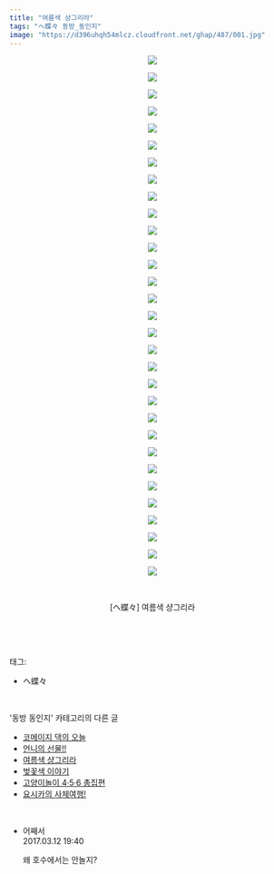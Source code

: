 ```yaml
---
title: "여름색 샹그리라"
tags: "ヘ蝶々 동방_동인지"
image: "https://d396uhqh54mlcz.cloudfront.net/ghap/487/001.jpg"
---
```

<div class="article">
<p style="text-align: center; clear: none; float: none;"><img src="{{ site.imgserver7 }}/ghap/487/001.jpg"/></p>
<p style="text-align: center; clear: none; float: none;"><img src="{{ site.imgserver7 }}/ghap/487/002.jpg"/></p>
<p style="text-align: center; clear: none; float: none;"><img src="{{ site.imgserver7 }}/ghap/487/003.jpg"/></p>
<p style="text-align: center; clear: none; float: none;"><img src="{{ site.imgserver7 }}/ghap/487/004.jpg"/></p>
<p style="text-align: center; clear: none; float: none;"><img src="{{ site.imgserver7 }}/ghap/487/005.jpg"/></p>
<p style="text-align: center; clear: none; float: none;"><img src="{{ site.imgserver7 }}/ghap/487/006.jpg"/></p>
<p style="text-align: center; clear: none; float: none;"><img src="{{ site.imgserver7 }}/ghap/487/007.jpg"/></p>
<p style="text-align: center; clear: none; float: none;"><img src="{{ site.imgserver7 }}/ghap/487/008.jpg"/></p>
<p style="text-align: center; clear: none; float: none;"><img src="{{ site.imgserver7 }}/ghap/487/009.jpg"/></p>
<p style="text-align: center; clear: none; float: none;"><img src="{{ site.imgserver7 }}/ghap/487/010.jpg"/></p>
<p style="text-align: center; clear: none; float: none;"><img src="{{ site.imgserver7 }}/ghap/487/011.jpg"/></p>
<p style="text-align: center; clear: none; float: none;"><img src="{{ site.imgserver7 }}/ghap/487/012.jpg"/></p>
<p style="text-align: center; clear: none; float: none;"><img src="{{ site.imgserver7 }}/ghap/487/013.jpg"/></p>
<p style="text-align: center; clear: none; float: none;"><img src="{{ site.imgserver7 }}/ghap/487/014.jpg"/></p>
<p style="text-align: center; clear: none; float: none;"><img src="{{ site.imgserver7 }}/ghap/487/015.jpg"/></p>
<p style="text-align: center; clear: none; float: none;"><img src="{{ site.imgserver7 }}/ghap/487/016.jpg"/></p>
<p style="text-align: center; clear: none; float: none;"><img src="{{ site.imgserver7 }}/ghap/487/017.jpg"/></p>
<p style="text-align: center; clear: none; float: none;"><img src="{{ site.imgserver7 }}/ghap/487/018.jpg"/></p>
<p style="text-align: center; clear: none; float: none;"><img src="{{ site.imgserver7 }}/ghap/487/019.jpg"/></p>
<p style="text-align: center; clear: none; float: none;"><img src="{{ site.imgserver7 }}/ghap/487/020.jpg"/></p>
<p style="text-align: center; clear: none; float: none;"><img src="{{ site.imgserver7 }}/ghap/487/021.jpg"/></p>
<p style="text-align: center; clear: none; float: none;"><img src="{{ site.imgserver7 }}/ghap/487/022.jpg"/></p>
<p style="text-align: center; clear: none; float: none;"><img src="{{ site.imgserver7 }}/ghap/487/023.jpg"/></p>
<p style="text-align: center; clear: none; float: none;"><img src="{{ site.imgserver7 }}/ghap/487/024.jpg"/></p>
<p style="text-align: center; clear: none; float: none;"><img src="{{ site.imgserver7 }}/ghap/487/025.jpg"/></p>
<p style="text-align: center; clear: none; float: none;"><img src="{{ site.imgserver7 }}/ghap/487/026.jpg"/></p>
<p style="text-align: center; clear: none; float: none;"><img src="{{ site.imgserver7 }}/ghap/487/027.jpg"/></p>
<p style="text-align: center; clear: none; float: none;"><img src="{{ site.imgserver7 }}/ghap/487/028.jpg"/></p>
<p style="text-align: center; clear: none; float: none;"><img src="{{ site.imgserver7 }}/ghap/487/029.jpg"/></p>
<p style="text-align: center; clear: none; float: none;"><img src="{{ site.imgserver7 }}/ghap/487/030.jpg"/></p>
<p style="text-align: center; clear: none; float: none;"><img src="{{ site.imgserver7 }}/ghap/487/031.jpg"/></p>
<p style="text-align: center; clear: none; float: none;"><br/></p>
<p style="text-align: center; clear: none; float: none;">[ヘ蝶々] 여름색 샹그리라</p>
<p><br/></p>
</div><br/>
<div class="tagTrail">
<p>태그: </p>
<ul>
<li>ヘ蝶々</li>
</ul>
</div><br/>
<div class="another">
<p>'동방 동인지' 카테고리의 다른 글</p>
<ul>
<li><a href="/ghap_489">코메이지 댁의 오늘</a></li>
<li><a href="/ghap_488">언니의 선물!!</a></li>
<li><a href="/ghap_487">여름색 샹그리라</a></li>
<li><a href="/ghap_486">벚꽃색 이야기</a></li>
<li><a href="/ghap_485">고양이놀이 4·5·6 총집편</a></li>
<li><a href="/ghap_484">요시카의 사체여행!</a></li>
</ul>
</div><br/>
<div class="cb_module cb_fluid">
<div class="cb_wrt cb_profile">
<div class="comment">
<ul>
<li class="cb_thumb_off" id="comment14937662">
<div class="cb_comment_area">
<div class="cb_info_area">
<div class="cb_section">
<span class="cb_nick_name">어째서</span>
</div>
<div class="cb_section">
<span class="cb_date">2017.03.12 19:40 </span>
</div>
</div>
<div class="cb_dsc_comment">
<p class="cb_dsc">
											왜 호수에서는 안놀지?
										</p>
</div>
</div></li>
</ul>
</div>
</div><!-- commentList close -->
</div><br/>
